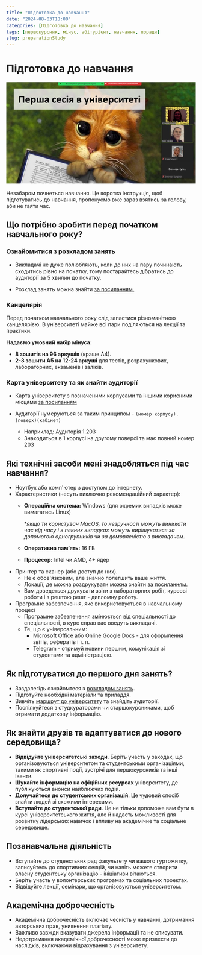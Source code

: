 ```yaml
---
title: "Підготовка до навчання"
date: "2024-08-03T18:00"
categories: [Підготовка до навчання]
tags: [першокурсник, мінус, абітурієнт, навчання, поради]
slug: preparationStudy
---
```


# Підготовка до навчання

![Зображення для підготовки до навчання](/assets/session.jpg)

Незабаром почнеться навчання. Це коротка інструкція, щоб підготуватись до навчання, пропонуємо вже зараз взятись за голову, аби не гаяти час.

## Що потрібно зробити перед початком навчального року?

### Ознайомитися з розкладом занять
 - Викладачі не дуже полюбляють, коли до них на пару починають сходитись рівно на початку, тому постарайтесь дібратись до аудиторії за 5 хвилин до початку.

 - Розклад занять можна знайти [за посиланням.](https://dev-sr-nau.github.io/posts/study/#розклад-занять)

### Канцелярія
Перед початком навчального року слід запастися різноманітною канцелярією. В університеті майже всі пари поділяються на лекції та практики.

**Надаємо умовний набір мінуса:**
- **8 зошитів на 96 аркушів** (краще А4).
- **2-3 зошити А5 на 12-24 аркуші** для тестів, розрахункових, лабораторних, екзаменів і заліків.

### Карта університету та як знайти аудиторії
- Карта університету з позначеними корпусами та іншими корисними місцями [за посиланням](https://www.google.com/maps/d/u/4/viewer?mid=1q08ygA-JJCaMu0LrBQxZiJ1fxVq8KD0&ll=50.438322529381395%2C30.4306613408942&z=16)

- Аудиторії нумеруються за таким принципом - `(номер корпусу).(поверх)(кабінет)`
    - Наприклад: Аудиторія 1.203
    - Знаходиться в 1 корпусі на другому поверсі та має повний номер 203

## Які технічні засоби мені знадобляться під час навчання?

- Ноутбук або комп'ютер з доступом до інтернету.
- Характеристики (несуть виключно рекомендаційний характер):
    - **Операційна система:** Windows (для окремих випадків може вимагатись Linux)
        
        **якщо ти користувач MacOS, то незручності можуть виникати час від часу і в певних випадках можуть вирішуватися за допомогою одногрупників чи за домовленістю з викладачем.*
        
    - **Оперативна пам’ять:** 16 ГБ
    - **Процесор:** Intel чи AMD, 4+ ядер
- Принтер та сканер (або доступ до них).
    - Не є обов'язковим, але значно полегшить ваше життя.
    - Локації, де можна роздрукувати можна знайти [за посиланням.](https://dev-sr-nau.github.io/posts/nauPrint/)
    - Вам доведеться друкувати звіти з лабораторних робіт, курсові роботи і з рештою решт - дипломну роботу.
- Програмне забезпечення, яке використовується в навчальному процесі
    - Програмне забезпечення змінюється від спеціальності до спеціальності, в курс справ вас введуть викладачі.
    - Те, що є універсальним:
        - Microsoft Office або Online Google Docs - для оформлення звітів, рефератів і т. п.
        - Telegram - отримуй новини першим, комунікація зі студентами та адміністрацією.

## Як підготуватися до першого дня занять?

- Заздалегідь ознайомтеся з [розкладом занять](https://dev-sr-nau.github.io/posts/nauPrint/).
- Підготуйте необхідні матеріали та приладдя.
- Вивчіть [маршрут до університету](https://www.google.com/maps/d/u/4/viewer?mid=1q08ygA-JJCaMu0LrBQxZiJ1fxVq8KD0&ll=50.438322529381395%2C30.4306613408942&z=16) та знайдіть аудиторії.
- Поспілкуйтеся з студкураторами чи старшокурсниками, щоб отримати додаткову інформацію.

## Як знайти друзів та адаптуватися до нового середовища?

- **Відвідуйте університетські заходи**. Беріть участь у заходах, що організовуються університетом та студентськими організаціями, такими як спортивні події, зустрічі для першокурсників та інші івенти.
- **Шукайте інформацію на офіційних ресурсах** університету, де публікуються анонси найближчих подій.
- **Долучайтеся до студентських організацій**. Це чудовий спосіб знайти людей зі схожими інтересами.
- **Вступайте до студентської ради**. Це не тільки допоможе вам бути в курсі університетського життя, але й надасть можливості для розвитку лідерських навичок і впливу на академічне та соціальне середовище.

## Позанавчальна діяльність

- Вступайте до студенстьких рад факультету чи вашого гуртожитку, записуйтесь до спортивних секцій, чи навіть можете створити власну студентську організацію - ініціативи вітаються.
- Беріть участь у волонтерських програмах та соціальних проектах.
- Відвідуйте лекції, семінари, що організовуються університетом.

## Академічна доброчесність 

- Академічна доброчесність включає чесність у навчанні, дотримання авторських прав, уникнення плагіату.
- Важливо завжди вказувати джерела інформації та не списувати.
- Недотримання академічної доброчесності може призвести до наслідків, включаючи відрахування з університету.
